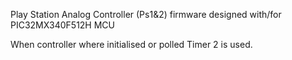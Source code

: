Play Station Analog Controller (Ps1&2) firmware designed with/for PIC32MX340F512H MCU
  
When controller where initialised or polled Timer 2 is used.
